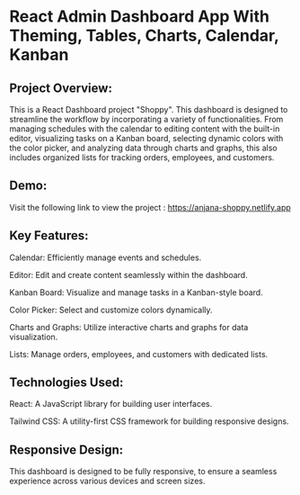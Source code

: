 
# React Admin Dashboard App With Theming, Tables, Charts, Calendar, Kanban

## Project Overview:

This is a  React Dashboard project "Shoppy". This dashboard is designed to streamline the workflow by incorporating a variety of functionalities. From managing schedules with the calendar to editing content with the built-in editor, visualizing tasks on a Kanban board, selecting dynamic colors with the color picker, and analyzing data through charts and graphs, this also includes organized lists for tracking orders, employees, and customers.
## Demo:
Visit the following link to view the project : 
https://anjana-shoppy.netlify.app

## Key Features:

Calendar: Efficiently manage events and schedules.

Editor: Edit and create content seamlessly within the dashboard.

Kanban Board: Visualize and manage tasks in a Kanban-style board.

Color Picker: Select and customize colors dynamically.

Charts and Graphs: Utilize interactive charts and graphs for data visualization.

Lists: Manage orders, employees, and customers with dedicated lists.

## Technologies Used:

React: A JavaScript library for building user interfaces.

Tailwind CSS: A utility-first CSS framework for building responsive designs.

## Responsive Design:
This dashboard is designed to be fully responsive, to ensure a seamless experience across various devices and screen sizes.